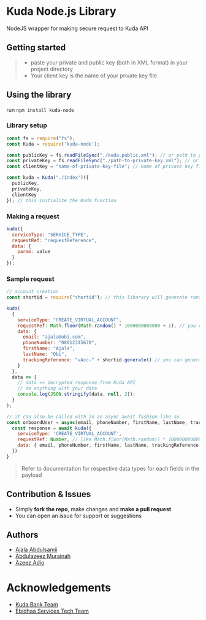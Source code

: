 # Kuda Node.js Library

NodeJS wrapper for making secure request to Kuda API

## Getting started

> - paste your private and public key (both in XML format) in your project directory
> - Your client key is the name of your private key file

## Using the library

run `npm install kuda-node`

### Library setup

```js
const fs = require("fs");
const Kuda = require('kuda-node'); 

const publicKey = fs.readFileSync("./kuda.public.xml"); // or path to your kuda public key
const privateKey = fs.readFileSync("./path-to-private-key.xml"); // or path to your kuda kuda private key
const clientKey = "name-of-private-key-file"; // name of private key file without the .xml suffix (extension)

const kuda = Kuda("./index")({
  publicKey,
  privateKey,
  clientKey
}); // this initialize the Kuda function
```

### Making a request

```js
kuda({
  serviceType: "SERVICE_TYPE",
  requestRef: "requestReference",
  data: {
    param: value
  }
});
```

### Sample request

```js
// account creation
const shortid = require("shortid"); // this libarary will generate random id for you. You can install with `yarn add shortid` or `npm i shortid`. You can use any other random key generatring library of your choice

kuda(
  {
    serviceType: "CREATE_VIRTUAL_ACCOUNT",
    requestRef: Math.floor(Math.random() * 1000000000000 + 1), // you can generate your random number your own way. This is just an example.
    data: {
      email: "ajala@obi.com",
      phoneNumber: "08012345678",
      firstName: "Ajala",
      lastName: "Obi",
      trackingReference: "vAcc-" + shortid.generate() // you can generate your trackingReference some other way you choose.
    }
  },
  data => {
    // data => decrypted response from Kuda API
    // do anything with your data
    console.log(JSON.stringify(data, null, 2));
  }
);

// it can also be called with in an async await fashion like so
const onboardUser = async(email, phoneNumber, firstName, lastName, trackingReference) => {
  const response = await kuda({
    serviceType: 'CREATE_VIRTUAL_ACCOUNT',
    requestRef: Number, // like Math.floor(Math.random() * 1000000000000 + 1)
    data: { email, phoneNumber, firstName, lastName, trackingReference }
  })
}
```


> Refer to documentation for respective data types for each fields in the payload

## Contribution & Issues

- Simply **fork the repo**, make changes and **make a pull request**
- You can open an issue for support or suggestions

## Authors

- [Ajala Abdulsamii](https://codementor.io/jalasem)
- [Abdulazeez Murainah](https://github.com/gceezle)
- [Azeez Adio](https://github.com/azeezadio)

# Acknowledgements

- [Kuda Bank Team](https://kudabank.com)
- [Ebidhaa Services Tech Team](https://ebidhaang.org/)
